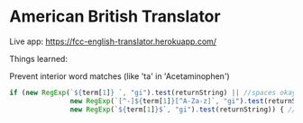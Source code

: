 # American British Translator

Live app: https://fcc-english-translator.herokuapp.com/

Things learned:

Prevent interior word matches (like 'ta' in 'Acetaminophen')
```Javascript
if (new RegExp(`${term[1]} `, "gi").test(returnString) || //spaces okay
               new RegExp(`[^-]${term[1]}[^A-Za-z]`, "gi").test(returnString) || //NO neighboring letters, or dashes before
               new RegExp(`${term[1]}$`, "gi").test(returnString)) { //or word by itself $=end of line
```